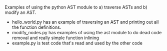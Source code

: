 Examples of using the python AST module to a) traverse ASTs
and b) modify an AST.  
*  hello_world.py has an example of
traversing an AST and printing out all the function definitions.
* modify_nodes.py has examples of using the ast module to do dead
code removal and really simple function inlining
* example.py is test code that's read and used by the other code